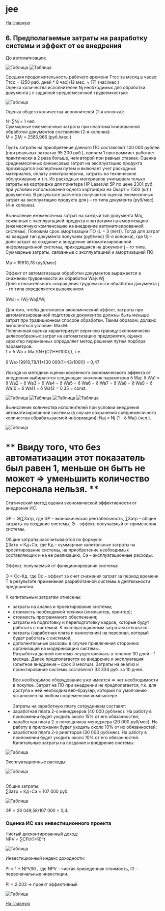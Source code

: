 # jee

[На главную](https://github.com/Shaloshvili/jee/ "На главную")

## 6. Предполагаемые затраты на разработку системы и эффект от ее внедрения

До автоматизации:<br/>

![Таблица](https://github.com/Shaloshvili/jee/blob/master/docs/imgs/6_1_1.JPG "Таблица")
![Таблица](https://github.com/Shaloshvili/jee/blob/master/docs/imgs/6_1_2_and_6_2.JPG "Таблица")

Средняя продолжительность рабочего времени Tтсс за месяц в часах: <br/>
Tтсс = (250 раб. дней * 8 час)/12 мес. ≈ 171 (час/мес.) <br/>
Оценка количества исполнителей Nj необходимых для обработки документа j с заданной среднемесячной трудоемкостью:  <br/>

![Таблица](https://github.com/Shaloshvili/jee/blob/master/docs/imgs/6_3.JPG "Таблица")

Оценка общего количества исполнителей (1-я колонка): <br/>

N=∑Nj = 1 чел.<br/>
Суммарные ежемесячные затраты при неавтоматизированной обработке документов составляли (2-я колонка):<br/>
M = ∑Mj = 2585,966 (руб./мес.)<br/>
<br/>Пусть затраты на приобретение данного ПО составляют 100 000 рублей 
(при реальных затратах 95 200 руб.), причем 1 программист работает практически в 2 раза 
больше, чем второй при равных ставках. Оценка среднемесячных финансовых затрат на эксплуатацию 
продукта производится экспертным путем и включает учет расходных материалов, оплату электроэнергии,
затраты на техническое обслуживание и т.п. Из расходных материалов учитываем только затраты на картриджи 
для принтера HP LaserJet 5P по цене 2301 руб. при условии использования одного картриджа на 
Qкарт = 1500 (шт.) документов. В результате расчетов получается оценка ежемесячных затрат на 
эксплуатацию продукта для j – го типа документа (руб/мес) (4-я колонка). <br/>
<br/>Вычисление ежемесячных затрат на каждый тип документа Maj, связанных с эксплуатацией продукта и 
затратами на амортизацию (ежемесячную компенсацию на внедрение автоматизированной системы). Положим срок амортизации ПО (L = 3 (лет)). Тогда для затрат на каждый тип документа получаем (руб/мес) (5-я колонка), где Uj – доля затрат на создание и внедрение автоматизированной информационной системы, приходящаяся на документ j – го типа. 
<br/>Суммарные затраты, связанные с эксплуатацией и амортизацией ПО:<br/>
<br/>Ма = 19910,78 (руб/мес)<br/>
<br/>Эффект от автоматизации обработки документов выражается в снижении трудоемкости их обработки Waj<Wj
<br/>Доля относительного сокращения трудоемкости обработки документа j – го типа определяется выражением  
<br/>δWaj = (Wj-Waj)/Wj<br/>
<br/>Для того, чтобы достигался экономический эффект, затраты при автоматизированной подготовке документов должны быть меньше затрат при традиционном способе обработки. Таким образом, должно выполняться условие: Ma<M.
<br/>Полученная оценка характеризует верхнюю границу экономически целесообразных затрат на автоматизацию предприятия, однако характер переменных определяет метод решения путем подбора параметров. 
<br/>1 > δ Wa > Ma /(N*[C(1+H/100)]), т.е.<br/>
<br/>δ Wa>19910,78/(1*[30 000(1+43/100)]) = 0,47<br/>
<br/>Исходя из методики оценки косвенного экономического эффекта от внедрения выбираются следующие значения
параметров δ Waj: δ Wa1 = δ Wa2 = δ Wa3 = δ Wa4 = δ Wa5 = δ Wa6 = δ Wa7 = δ Wa8 = δ Wa9 = δ Wa10 = δ Wa11 = δ Wa12 = 0,35 = const.<br/>

![Таблица](https://github.com/Shaloshvili/jee/blob/master/docs/imgs/6_4.JPG "Таблица")
![Таблица](https://github.com/Shaloshvili/jee/blob/master/docs/imgs/6_5_1.JPG "Таблица")
![Таблица](https://github.com/Shaloshvili/jee/blob/master/docs/imgs/6_5_2.JPG "Таблица")
![Таблица](https://github.com/Shaloshvili/jee/blob/master/docs/imgs/6_5_3.JPG "Таблица")

Вычисление количества исполнителей при условии внедрения автоматизированной системы (в случае сохранения среднемесячного количества обрабатываемой информации): Naj = Nj (1 - δ Waj) (чел.).

![Таблица](https://github.com/Shaloshvili/jee/blob/master/docs/imgs/6_6.JPG "Таблица")


** Ввиду того, что без автоматизации этот показатель был равен 1, меньше он быть не может => уменьшить количество персонала нельзя. **
===========================================================
Статический метод оценки экономической эффективности от внедрения ИС.<br/>
<br/>ЭР = Э/∑Затр, где ЭР – экономическая рентабельность, ∑Затр – общие затраты на создание системы, Э – эффект, получаемый от применения системы.<br/>
<br/>Общие затраты рассчитываются по формуле:
<br/>∑Затр = Кд+Сэ, где Кд – суммарные капитальные затраты на проектирование системы, на приобретение необходимых составляющих и на ее реализацию, Сэ – эксплуатационные расходы.<br/>
<br/>Эффект, получаемый от функционирования системы:<br/>
<br/>Э = Сс-Кд, где Сс – эффект за счет снижения затрат за период времени Т в результате применения разработанной системы в деятельности предприятия.<br/>
<br/>К капитальным затратам отнесены: 
+ затраты на анализ и проектирование системы; 
+	стоимость необходимой техники (компьютер, принтер); 
+	стоимость программного обеспечения; 
+	затраты на подготовку и переподготовку кадров, которые будут работать с системой.
К эксплуатационным затратам относятся: 
+	затраты (заработная плата и начисления) на персонал, который будет работать с системой; 
+	дополнительные расходы в случае привлечения сторонних организаций на модернизацию системы.  
Разработка данной системы осуществлялась в течение 30 дней – 1 месяца. Далее предполагается ее внедрение и эксплуатация (опытное внедрение – срок 3 месяца). Затраты на анализ и проектирование системы составляют 33 334 руб. за 10 дней.<br/>
<br/>Все необходимое оборудование уже имеется => нет необходимости в покупке. Затрат на ПО при внедрении не предполагается, т.к. для доступа к ней необходим веб-браузер, который по умолчанию установлен на любом современном компьютере.<br/>
<br/>Затраты на заработную плату сотрудникам составят:<br/>
+	заработная плата 2-х менеджеров (40 000 руб/мес). На работу в приложении будет уходить около 15% от его обязанностей;
+	заработная плата 2-х помощников менеджера (20 000 руб/мес). На работу в приложении будет уходить около 10% от их обязанностей;
+	заработная плата 2-х риелторов (30 000 руб/мес). На работу в приложении будет уходить около 10% от его обязанностей.
<br/>Капитальные затраты на создание и внедрение системы:<br/>

![Таблица](https://github.com/Shaloshvili/jee/blob/master/docs/imgs/6_7.JPG "Таблица")

Эксплуатационные расходы:<br/>

![Таблица](https://github.com/Shaloshvili/jee/blob/master/docs/imgs/6_8.JPG "Таблица")

<br/>Общие затраты:<br/>
∑Затр = Кд+Сэ = 107 000 руб.<br/>

![Таблица](https://github.com/Shaloshvili/jee/blob/master/docs/imgs/6_9.JPG "Таблица")

ЭР = 26 049,58/107 000 = 0,4.<br/>

### Оценка ИС как инвестиционного проекта

Чистый дисконтированный доход:<br/>
NPV = ∑CFt/(1+R)^t

![Таблица](https://github.com/Shaloshvili/jee/blob/master/docs/imgs/6_10.JPG "Таблица")

Инвестиционный индекс доходности:<br/>
<br/> PI = 1 + NPV/I0 , где NPV – чистая приведенная стоимость, I0 – первоначальные инвестиции. <br/>
<br/> PI = 2,003 => проект эффективный <br/>

![Таблица](https://github.com/Shaloshvili/jee/blob/master/docs/imgs/6_11.JPG "Таблица")





[На главную](https://github.com/Shaloshvili/jee/ "На главную")

